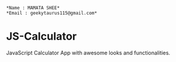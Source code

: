 ```
*Name : MAMATA SHEE*
*Email : geekytaurus115@gmail.com*
```

# JS-Calculator
JavaScript Calculator App with awesome looks and functionalities.